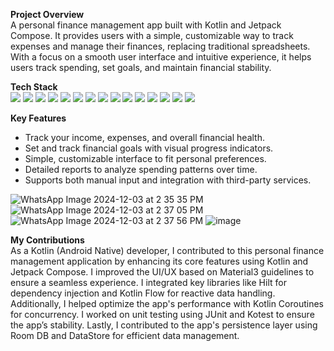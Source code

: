 **Project Overview**  
A personal finance management app built with Kotlin and Jetpack Compose. It provides users with a simple, customizable way to track expenses and manage their finances, replacing traditional spreadsheets. With a focus on a smooth user interface and intuitive experience, it helps users track spending, set goals, and maintain financial stability.

**Tech Stack**  
![](https://img.shields.io/badge/Kotlin-7F52FF?style=for-the-badge&logo=kotlin) ![](https://img.shields.io/badge/Jetpack%20Compose-00B0FF?style=for-the-badge&logo=android) ![](https://img.shields.io/badge/Material3-018786?style=for-the-badge&logo=material) ![](https://img.shields.io/badge/Kotlin%20Coroutines-9B63FF?style=for-the-badge&logo=kotlin) ![](https://img.shields.io/badge/Kotlin%20Flow-00C4B4?style=for-the-badge&logo=kotlin) ![](https://img.shields.io/badge/Hilt-5B4B96?style=for-the-badge&logo=android) ![](https://img.shields.io/badge/ArrowKt-FF3D00?style=for-the-badge&logo=kotlin) ![](https://img.shields.io/badge/JUnit4-25A9E0?style=for-the-badge&logo=junit) ![](https://img.shields.io/badge/Kotest-33C1E1?style=for-the-badge&logo=kotest) ![](https://img.shields.io/badge/Room%20DB-009688?style=for-the-badge&logo=android) ![](https://img.shields.io/badge/Ktor-2E2E2E?style=for-the-badge&logo=ktor) ![](https://img.shields.io/badge/Firebase-FFCA28?style=for-the-badge&logo=firebase) ![](https://img.shields.io/badge/Gradle-02303A?style=for-the-badge&logo=gradle) ![](https://img.shields.io/badge/CI/CD-1A73E8?style=for-the-badge&logo=github) ![](https://img.shields.io/badge/Fastlane-00B0B9?style=for-the-badge&logo=fastlane)

**Key Features**  
- Track your income, expenses, and overall financial health.  
- Set and track financial goals with visual progress indicators.  
- Simple, customizable interface to fit personal preferences.  
- Detailed reports to analyze spending patterns over time.  
- Supports both manual input and integration with third-party services.
  
![WhatsApp Image 2024-12-03 at 2 35 35 PM](https://github.com/user-attachments/assets/2d900a14-806b-48e3-96ce-3271c03c0b77) ![WhatsApp Image 2024-12-03 at 2 37 05 PM](https://github.com/user-attachments/assets/a80c13f7-d6a7-4219-8f8b-711ccecbe2f2) ![WhatsApp Image 2024-12-03 at 2 37 56 PM](https://github.com/user-attachments/assets/f3037727-a868-46a5-b9fd-fa07b5e1f25a) ![image](https://github.com/user-attachments/assets/65d8cb4a-68bc-4d50-8419-093f9064abc7)

**My Contributions**  
As a Kotlin (Android Native) developer, I contributed to this personal finance management application by enhancing its core features using Kotlin and Jetpack Compose. I improved the UI/UX based on Material3 guidelines to ensure a seamless experience. I integrated key libraries like Hilt for dependency injection and Kotlin Flow for reactive data handling. Additionally, I helped optimize the app's performance with Kotlin Coroutines for concurrency. I worked on unit testing using JUnit and Kotest to ensure the app’s stability. Lastly, I contributed to the app's persistence layer using Room DB and DataStore for efficient data management.
